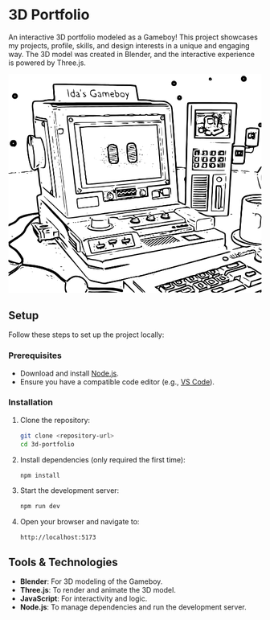 # 3D Portfolio

An interactive 3D portfolio modeled as a Gameboy! This project showcases my projects, profile, skills, and design interests in a unique and engaging way. The 3D model was created in Blender, and the interactive experience is powered by Three.js.

![Project Screenshot](static/vectordesign.jpg)

## Setup

Follow these steps to set up the project locally:

### Prerequisites

- Download and install [Node.js](https://nodejs.org/en/download/).
- Ensure you have a compatible code editor (e.g., [VS Code](https://code.visualstudio.com/)).

### Installation

1. Clone the repository:
   ```bash
   git clone <repository-url>
   cd 3d-portfolio
   ```

2. Install dependencies (only required the first time):
   ```bash
   npm install
   ```

3. Start the development server:
   ```bash
   npm run dev
   ```

4. Open your browser and navigate to:
   ```
   http://localhost:5173
   ```

## Tools & Technologies

- **Blender**: For 3D modeling of the Gameboy.
- **Three.js**: To render and animate the 3D model.
- **JavaScript**: For interactivity and logic.
- **Node.js**: To manage dependencies and run the development server.

